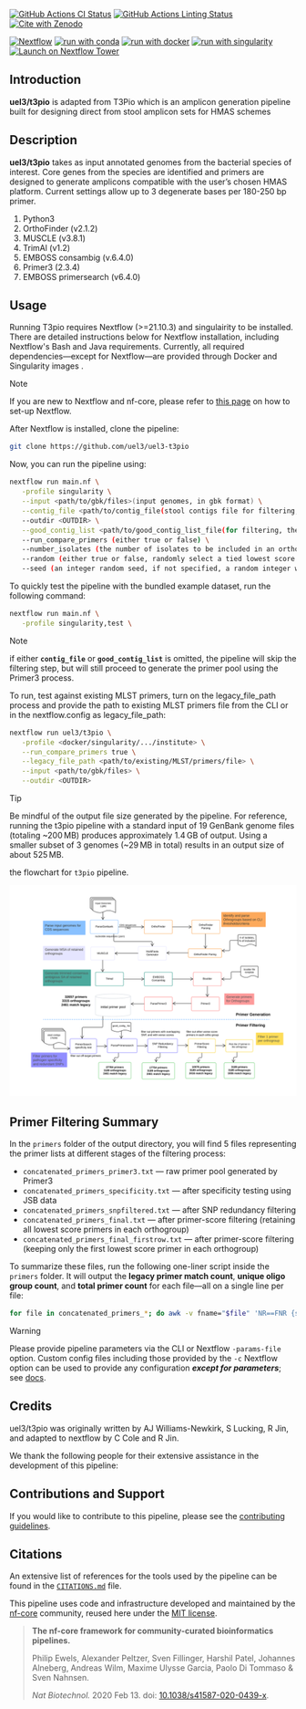 [![GitHub Actions CI Status](https://github.com/uel3/t3pio/workflows/nf-core%20CI/badge.svg)](https://github.com/uel3/t3pio/actions?query=workflow%3A%22nf-core+CI%22)
[![GitHub Actions Linting Status](https://github.com/uel3/t3pio/workflows/nf-core%20linting/badge.svg)](https://github.com/uel3/t3pio/actions?query=workflow%3A%22nf-core+linting%22)[![Cite with Zenodo](http://img.shields.io/badge/DOI-10.5281/zenodo.XXXXXXX-1073c8?labelColor=000000)](https://doi.org/10.5281/zenodo.XXXXXXX)

[![Nextflow](https://img.shields.io/badge/nextflow%20DSL2-%E2%89%A523.04.0-23aa62.svg)](https://www.nextflow.io/)
[![run with conda](http://img.shields.io/badge/run%20with-conda-3EB049?labelColor=000000&logo=anaconda)](https://docs.conda.io/en/latest/)
[![run with docker](https://img.shields.io/badge/run%20with-docker-0db7ed?labelColor=000000&logo=docker)](https://www.docker.com/)
[![run with singularity](https://img.shields.io/badge/run%20with-singularity-1d355c.svg?labelColor=000000)](https://sylabs.io/docs/)
[![Launch on Nextflow Tower](https://img.shields.io/badge/Launch%20%F0%9F%9A%80-Nextflow%20Tower-%234256e7)](https://tower.nf/launch?pipeline=https://github.com/uel3/t3pio)

## Introduction

**uel3/t3pio** is adapted from T3Pio which is an amplicon generation pipeline built for designing direct from stool amplicon sets for HMAS schemes

## Description

**uel3/t3pio** takes as input annotated genomes from the bacterial species of interest. Core genes from the species are identified and primers are designed to generate amplicons compatible with the user’s chosen HMAS platform. Current settings allow up to 3 degenerate bases per 180-250 bp primer.
<!-- TODO nf-core:
   Complete this sentence with a 2-3 sentence summary of what types of data the pipeline ingests, a brief overview of the
   major pipeline sections and the types of output it produces. You're giving an overview to someone new
   to nf-core here, in 15-20 seconds. For an example, see https://github.com/nf-core/rnaseq/blob/master/README.md#introduction
-->

<!-- TODO nf-core: Include a figure that guides the user through the major workflow steps. Many nf-core
     workflows use the "tube map" design for that. See https://nf-co.re/docs/contributing/design_guidelines#examples for examples.   -->
<!-- TODO nf-core: Fill in short bullet-pointed list of the default steps in the pipeline -->

1. Python3 
2. OrthoFinder (v2.1.2)
3. MUSCLE (v3.8.1)
4. TrimAl (v1.2)
5. EMBOSS consambig (v.6.4.0)
6. Primer3 (2.3.4)
7. EMBOSS primersearch (v6.4.0)


## Usage

Running T3pio requires Nextflow (>=21.10.3) and singulairity to be installed. There are detailed instructions below for Nextflow installation, including Nextflow's Bash and Java requirements. Currently, all required dependencies—except for Nextflow—are provided through Docker and Singularity images .
> [!NOTE]
> If you are new to Nextflow and nf-core, please refer to [this page](https://nf-co.re/docs/usage/installation) on how to set-up Nextflow.  


After Nextflow is installed, clone the pipeline:  
```bash
git clone https://github.com/uel3/uel3-t3pio  
```

<!-- TODO nf-core: Describe the minimum required steps to execute the pipeline, e.g. how to prepare samplesheets.
     Explain what rows and columns represent. For instance (please edit as appropriate):

First, prepare a samplesheet with your input data that looks as follows:

`samplesheet.csv`:

```csv
sample,fastq_1,fastq_2
CONTROL_REP1,AEG588A1_S1_L002_R1_001.fastq.gz,AEG588A1_S1_L002_R2_001.fastq.gz
```

Each row represents a fastq file (single-end) or a pair of fastq files (paired end).

-->

Now, you can run the pipeline using:

<!-- TODO nf-core: update the following command to include all required parameters for a minimal example -->

```bash
nextflow run main.nf \
   -profile singularity \
   --input <path/to/gbk/files>(input genomes, in gbk format) \
   --contig_file <path/to/contig_file(stool contigs file for filtering, fasta format)> \
   --outdir <OUTDIR> \
   --good_contig_list <path/to/good_contig_list_file(for filtering, these are true Salmonella contigs in this case)> \
   --run_compare_primers (either true or false) \
   --number_isolates (the number of isolates to be included in an orthogroup) \
   --random (either true or false, randomly select a tied lowest score primer from each orthogroup) \
   --seed (an integer random seed, if not specified, a random integer will be used and saved in 'seed_used.txt')
```

To quickly test the pipeline with the bundled example dataset, run the following command:

```bash
nextflow run main.nf \
   -profile singularity,test \
```

> [!NOTE]   
> if either **```contig_file```** or **```good_contig_list```** is omitted, the pipeline will skip the filtering step, but will still proceed to generate the primer pool using the Primer3 process.     

To run, test against existing MLST primers, turn on the legacy_file_path process and provide the path to existing MLST primers file from the CLI or in the nextflow.config as legacy_file_path:

```bash
nextflow run uel3/t3pio \
   -profile <docker/singularity/.../institute> \
   --run_compare_primers true \
   --legacy_file_path <path/to/existing/MLST/primers/file> \
   --input <path/to/gbk/files> \
   --outdir <OUTDIR>
```
> [!TIP]  
>  Be mindful of the output file size generated by the pipeline. For reference, running the t3pio pipeline with a standard input of 19 GenBank genome files (totaling ~200 MB) produces approximately 1.4 GB of output. Using a smaller subset of 3 genomes (~29 MB in total) results in an output size of about 525 MB.   


the flowchart for `t3pio` pipeline.  

<p align="center"><img src="t3pio_flowchart_full_updated.svg" alt="t3pio_flowchart_full"></p>   

## Primer Filtering Summary

In the `primers` folder of the output directory, you will find 5 files representing the primer lists at different stages of the filtering process:

- `concatenated_primers_primer3.txt` — raw primer pool generated by Primer3  
- `concatenated_primers_specificity.txt` — after specificity testing using JSB data  
- `concatenated_primers_snpfiltered.txt` — after SNP redundancy filtering  
- `concatenated_primers_final.txt` — after primer-score filtering (retaining all lowest score primers in each orthogroup)  
- `concatenated_primers_final_firstrow.txt` — after primer-score filtering (keeping only the first lowest score primer in each orthogroup)  

To summarize these files, run the following one-liner script inside the `primers` folder. It will output the **legacy primer match count**, **unique oligo group count**, and **total primer count** for each file—all on a single line per file:

```bash
for file in concatenated_primers_*; do awk -v fname="$file" 'NR==FNR {seen[$1]; next} ($4 in seen) {count++} END {printf "%s: legacy_primer match = %d, ", fname, count}' "$file" /scicomp/groups/OID/NCEZID/DFWED/EDLB/projects/CIMS/HMAS_pilot/step_mothur/HMAS-QC-Pipeline2/Sal_v1.0.oligo; cut -f1 "$file" | cut -f1 -d 'p' | sort | uniq | wc -l | awk '{printf "oligo group = %d, ", $1}'; wc -l < "$file" | awk '{printf "total primer count = %d\n", $1}'; done  
```  


> [!WARNING]
> Please provide pipeline parameters via the CLI or Nextflow `-params-file` option. Custom config files including those provided by the `-c` Nextflow option can be used to provide any configuration _**except for parameters**_;
> see [docs](https://nf-co.re/usage/configuration#custom-configuration-files).

## Credits

uel3/t3pio was originally written by AJ Williams-Newkirk, S Lucking, R Jin, and adapted to nextflow by C Cole and R Jin. 

We thank the following people for their extensive assistance in the development of this pipeline:

<!-- TODO nf-core: If applicable, make list of people who have also contributed -->

## Contributions and Support

If you would like to contribute to this pipeline, please see the [contributing guidelines](.github/CONTRIBUTING.md).

## Citations

<!-- TODO nf-core: Add citation for pipeline after first release. Uncomment lines below and update Zenodo doi and badge at the top of this file. -->
<!-- If you use uel3/t3pio for your analysis, please cite it using the following doi: [10.5281/zenodo.XXXXXX](https://doi.org/10.5281/zenodo.XXXXXX) -->

<!-- TODO nf-core: Add bibliography of tools and data used in your pipeline -->

An extensive list of references for the tools used by the pipeline can be found in the [`CITATIONS.md`](CITATIONS.md) file.

This pipeline uses code and infrastructure developed and maintained by the [nf-core](https://nf-co.re) community, reused here under the [MIT license](https://github.com/nf-core/tools/blob/master/LICENSE).

> **The nf-core framework for community-curated bioinformatics pipelines.**
>
> Philip Ewels, Alexander Peltzer, Sven Fillinger, Harshil Patel, Johannes Alneberg, Andreas Wilm, Maxime Ulysse Garcia, Paolo Di Tommaso & Sven Nahnsen.
>
> _Nat Biotechnol._ 2020 Feb 13. doi: [10.1038/s41587-020-0439-x](https://dx.doi.org/10.1038/s41587-020-0439-x).
